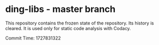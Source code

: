 # ding-libs - master branch

This repository contains the frozen state of the repository.
Its history is cleared. It is used only for static code
analysis with Codacy.

Commit Time: 1727831322